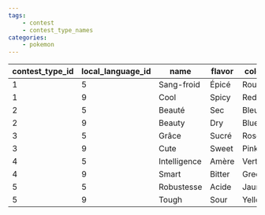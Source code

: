 ```yaml
---
tags:
    - contest
    - contest_type_names
categories:
    - pokemon
---
```


| contest_type_id | local_language_id |     name     | flavor | color  |
|-----------------|-------------------|--------------|--------|--------|
| 1               | 5                 | Sang-froid   | Épicé  | Rouge  |
| 1               | 9                 | Cool         | Spicy  | Red    |
| 2               | 5                 | Beauté       | Sec    | Bleu   |
| 2               | 9                 | Beauty       | Dry    | Blue   |
| 3               | 5                 | Grâce        | Sucré  | Rose   |
| 3               | 9                 | Cute         | Sweet  | Pink   |
| 4               | 5                 | Intelligence | Amère  | Vert   |
| 4               | 9                 | Smart        | Bitter | Green  |
| 5               | 5                 | Robustesse   | Acide  | Jaune  |
| 5               | 9                 | Tough        | Sour   | Yellow |
